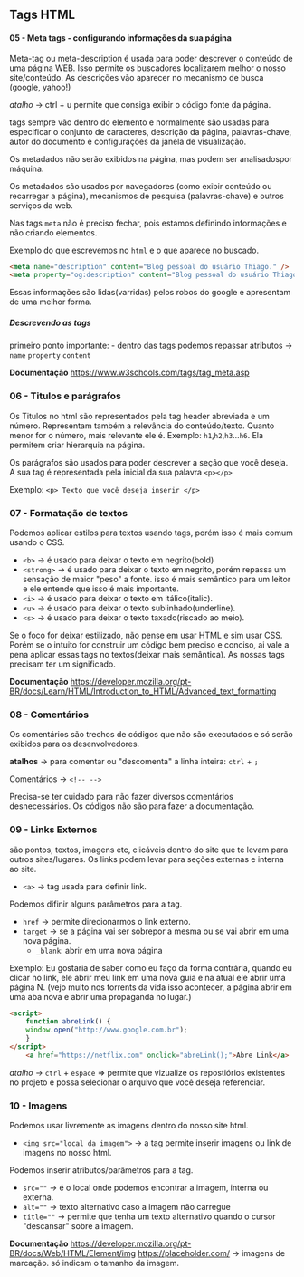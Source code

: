 ## Tags HTML

#### 05 - Meta tags - configurando informações da sua página

Meta-tag ou meta-description é usada para poder descrever o conteúdo de uma página WEB. Isso permite os buscadores localizarem melhor o nosso site/conteúdo.
As descrições vão aparecer no mecanismo de busca (google, yahoo!)

_atalho_ -> ctrl + u permite que consiga exibir o código fonte da página.

<meta>tags sempre vão dentro do elemento <head> e normalmente são usadas para especificar o conjunto de caracteres, descrição da página, palavras-chave, autor do documento e configurações da janela de visualização.

Os metadados não serão exibidos na página, mas podem ser analisados ​​por máquina.

Os metadados são usados ​​por navegadores (como exibir conteúdo ou recarregar a página), mecanismos de pesquisa (palavras-chave) e outros serviços da web.

Nas tags `meta` não é preciso fechar, pois estamos definindo informações e não criando elementos.

Exemplo do que escrevemos no `html` e o que aparece no buscado.

```html
<meta name="description" content="Blog pessoal do usuário Thiago." />
<meta property="og:description" content="Blog pessoal do usuário Thiago." />
```

Essas informações são lidas(varridas) pelos robos do google e apresentam de uma melhor forma.

##### Descrevendo as tags

primeiro ponto importante: - dentro das tags podemos repassar atributos -> `name` `property` `content`

**Documentação**
https://www.w3schools.com/tags/tag_meta.asp

### 06 - Titulos e parágrafos

Os Titulos no html são representados pela tag header abreviada e um número. Representam também a relevância do conteúdo/texto. Quanto menor for o número, mais relevante ele é.
Exemplo: `h1`,`h2`,`h3`...`h6`.
Ela permitem criar hierarquia na página.

Os parágrafos são usados para poder descrever a seção que você deseja. A sua tag é representada pela inicial da sua palavra `<p></p>`

Exemplo: `<p> Texto que você deseja inserir </p>`

### 07 - Formatação de textos

Podemos aplicar estilos para textos usando tags, porém isso é mais comum usando o CSS.

- `<b>` -> é usado para deixar o texto em negrito(bold)
- `<strong>` -> é usado para deixar o texto em negrito, porém repassa um sensação de maior "peso" a fonte. isso é mais semântico para um leitor e ele entende que isso é mais importante.
- `<i>` -> é usado para deixar o texto em itálico(italic).
- `<u>` -> é usado para deixar o texto sublinhado(underline).
- `<s>` -> é usado para deixar o texto taxado(riscado ao meio).

Se o foco for deixar estilizado, não pense em usar HTML e sim usar CSS. Porém se o intuito for construir um código bem preciso e conciso, ai vale a pena aplicar essas tags no textos(deixar mais semântica).
As nossas tags precisam ter um significado.

**Documentação**
https://developer.mozilla.org/pt-BR/docs/Learn/HTML/Introduction_to_HTML/Advanced_text_formatting

### 08 - Comentários

Os comentários são trechos de códigos que não são executados e só serão exibidos para os desenvolvedores.

**atalhos** -> para comentar ou "descomenta" a linha inteira: `ctrl` + `;`

Comentários -> `<!-- -->`

Precisa-se ter cuidado para não fazer diversos comentários desnecessários.
Os códigos não são para fazer a documentação.

### 09 - Links Externos

são pontos, textos, imagens etc, clicáveis dentro do site que te levam para outros sites/lugares. Os links podem levar para seções externas e interna ao site.

- `<a>` -> tag usada para definir link.

Podemos difinir alguns parâmetros para a tag.

- `href` -> permite direcionarmos o link externo.
- `target` -> se a página vai ser sobrepor a mesma ou se vai abrir em uma nova página.
  - `_blank`: abrir em uma nova página

Exemplo: 
    Eu gostaria de saber como eu faço da forma contrária, quando eu clicar no link, ele abrir meu link em uma nova guia e na atual ele abrir uma página N. (vejo muito nos torrents da vida isso acontecer, a página abrir em uma aba nova e abrir uma propaganda no lugar.)
```html
<script>
    function abreLink() {
    window.open("http://www.google.com.br");
    }
</script>
    <a href="https://netflix.com" onclick="abreLink();">Abre Link</a>
```

*atalho* -> `ctrl` + `espace` => permite que vizualize os repostiórios existentes no projeto e possa selecionar o arquivo que você deseja referenciar.

### 10 - Imagens

Podemos usar livremente as imagens dentro do nosso site html.

- `<img src="local da imagem">` -> a tag permite inserir imagens ou link de imagens no nosso html.

Podemos inserir atributos/parâmetros para a tag.

- `src=""` -> é o local onde podemos encontrar a imagem, interna ou externa.
- `alt=""` -> texto alternativo caso a imagem não carregue 
- `title=""` -> permite que tenha um texto alternativo quando o cursor "descansar" sobre a imagem.

**Documentação**
https://developer.mozilla.org/pt-BR/docs/Web/HTML/Element/img 
https://placeholder.com/ -> imagens de marcação. só indicam o tamanho da imagem.
